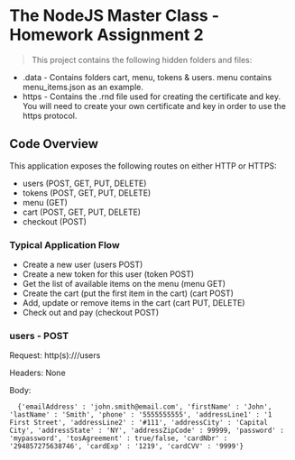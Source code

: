 # The NodeJS Master Class - Homework Assignment 2

> This project contains the following hidden folders and files:
- .data - Contains folders cart, menu, tokens & users. menu contains menu_items.json as an example.
- https - Contains the .rnd file used for creating the certificate and key. You will need to create your own certificate and key in order to use the https protocol.

## Code Overview
This application exposes the following routes on either HTTP or HTTPS:
- users (POST, GET, PUT, DELETE)
- tokens (POST, GET, PUT, DELETE)
- menu (GET)
- cart (POST, GET, PUT, DELETE)
- checkout (POST)

### Typical Application Flow
- Create a new user (users POST)
- Create a new token for this user (token POST)
- Get the list of available items on the menu (menu GET)
- Create the cart (put the first item in the cart) (cart POST)
- Add, update or remove items in the cart (cart PUT, DELETE)
- Check out and pay (checkout POST)

### users - POST
Request: http(s)://<host>/users

Headers: None

Body: 
```
  {'emailAddress' : 'john.smith@email.com', 'firstName' : 'John', 'lastName' : 'Smith', 'phone' : '5555555555', 'addressLine1' : '1 First Street', 'addressLine2' : '#111', 'addressCity' : 'Capital City', 'addressState' : 'NY', 'addressZipCode' : 99999, 'password' : 'mypassword', 'tosAgreement' : true/false, 'cardNbr' : '294857275638746', 'cardExp' : '1219', 'cardCVV' : '9999'}
```
